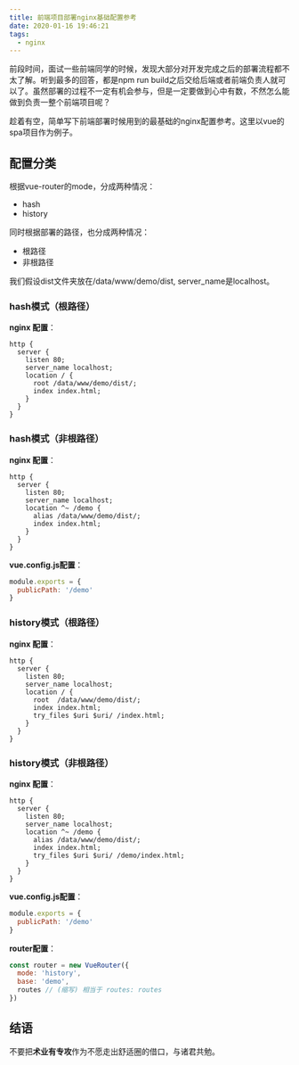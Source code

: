 ```yaml
---
title: 前端项目部署nginx基础配置参考
date: 2020-01-16 19:46:21
tags:
  - nginx
---
```


前段时间，面试一些前端同学的时候，发现大部分对开发完成之后的部署流程都不太了解。听到最多的回答，都是npm run build之后交给后端或者前端负责人就可以了。虽然部署的过程不一定有机会参与，但是一定要做到心中有数，不然怎么能做到负责一整个前端项目呢？

趁着有空，简单写下前端部署时候用到的最基础的nginx配置参考。这里以vue的spa项目作为例子。
<!-- more -->
## 配置分类
根据vue-router的mode，分成两种情况：

- hash
- history

同时根据部署的路径，也分成两种情况：

- 根路径
- 非根路径

我们假设dist文件夹放在/data/www/demo/dist, server_name是localhost。

### hash模式（根路径）
**nginx 配置**：
```
http {
  server {
    listen 80;
    server_name localhost;
    location / {
      root /data/www/demo/dist/;
      index index.html;
    }
  }
}
```

### hash模式（非根路径）
**nginx 配置**：
```
http {
  server {
    listen 80;
    server_name localhost;
    location ^~ /demo {
      alias /data/www/demo/dist/;
      index index.html;
    }
  }
}
```
**vue.config.js配置**：
```js
module.exports = {
  publicPath: '/demo'
}
```

### history模式（根路径）
**nginx 配置**：
```
http {
  server {
    listen 80;
    server_name localhost;
    location / {
      root  /data/www/demo/dist/;
      index index.html;
      try_files $uri $uri/ /index.html;
    }
  }
}
```

### history模式（非根路径）
**nginx 配置**：
```
http {
  server {
    listen 80;
    server_name localhost;
    location ^~ /demo {
      alias /data/www/demo/dist/;
      index index.html;
      try_files $uri $uri/ /demo/index.html;
    }
  }
}
```
**vue.config.js配置**：
```js
module.exports = {
  publicPath: '/demo'
}
```
**router配置**：
```js
const router = new VueRouter({
  mode: 'history',
  base: 'demo',
  routes // (缩写) 相当于 routes: routes
})
```

## 结语
不要把**术业有专攻**作为不愿走出舒适圈的借口，与诸君共勉。
